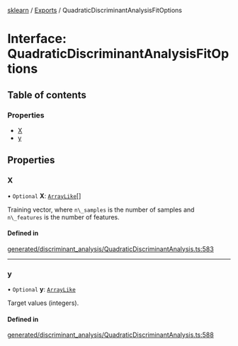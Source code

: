 [sklearn](../readme.md) / [Exports](../modules.md) / QuadraticDiscriminantAnalysisFitOptions

# Interface: QuadraticDiscriminantAnalysisFitOptions

## Table of contents

### Properties

- [X](QuadraticDiscriminantAnalysisFitOptions.md#x)
- [y](QuadraticDiscriminantAnalysisFitOptions.md#y)

## Properties

### X

• `Optional` **X**: [`ArrayLike`](../modules.md#arraylike)[]

Training vector, where `n\_samples` is the number of samples and `n\_features` is the number of features.

#### Defined in

[generated/discriminant_analysis/QuadraticDiscriminantAnalysis.ts:583](https://github.com/transitive-bullshit/scikit-learn-ts/blob/367336a/packages/sklearn/src/generated/discriminant_analysis/QuadraticDiscriminantAnalysis.ts#L583)

___

### y

• `Optional` **y**: [`ArrayLike`](../modules.md#arraylike)

Target values (integers).

#### Defined in

[generated/discriminant_analysis/QuadraticDiscriminantAnalysis.ts:588](https://github.com/transitive-bullshit/scikit-learn-ts/blob/367336a/packages/sklearn/src/generated/discriminant_analysis/QuadraticDiscriminantAnalysis.ts#L588)

